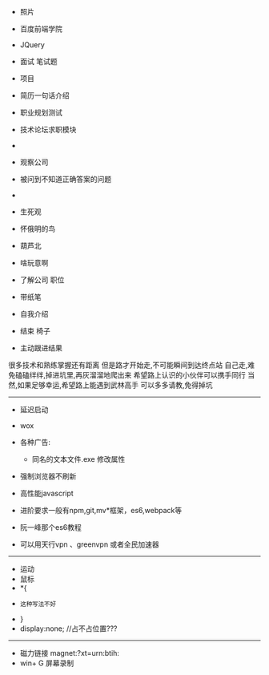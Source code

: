 - 照片
- 百度前端学院
- JQuery
- 面试 笔试题
- 项目
- 简历一句话介绍
- 职业规划测试
- 技术论坛求职模块
- 
- 观察公司
- 被问到不知道正确答案的问题
- 
- 生死观

- 怀俄明的鸟
- 葫芦北
- 啥玩意啊

- 了解公司 职位
- 带纸笔
- 自我介绍
- 结束 椅子
- 主动跟进结果


很多技术和熟练掌握还有距离
但是路才开始走,不可能瞬间到达终点站
自己走,难免磕磕绊绊,掉进坑里,再灰溜溜地爬出来
希望路上认识的小伙伴可以携手同行
当然,如果足够幸运,希望路上能遇到武林高手
可以多多请教,免得掉坑



***
- 延迟启动
- wox
- 各种广告:
    + 同名的文本文件.exe 修改属性

- 强制浏览器不刷新
- 高性能javascript
- 进阶要求一般有npm,git,mv*框架，es6,webpack等
- 阮一峰那个es6教程
- 可以用天行vpn 、greenvpn 或者全民加速器

***
- 运动
- 鼠标
- *{
-     这种写法不好
- }
- display:none; //占不占位置???

***
- 磁力链接 magnet:?xt=urn:btih:
- win+ G 屏幕录制
